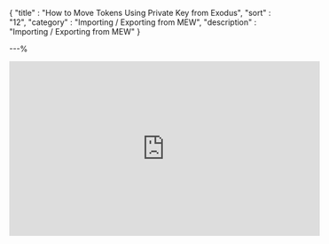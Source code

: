 {
"title"       : "How to Move Tokens Using Private Key from Exodus",
"sort"        : "12",
"category"    : "Importing / Exporting from MEW",
"description" : "Importing / Exporting from MEW"
}

---%


<div class="video__wrapper">
<iframe width="560" height="315" src="https://www.youtube.com/embed/rmy0qWPVqRc" frameborder="0" allowfullscreen></iframe>
</div>
